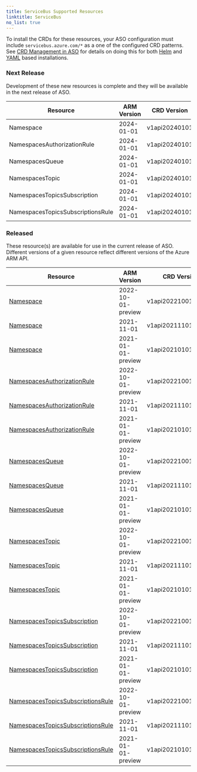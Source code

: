 ```yaml
---
title: ServiceBus Supported Resources
linktitle: ServiceBus
no_list: true
---
```

To install the CRDs for these resources, your ASO configuration must include `servicebus.azure.com/*` as a one of the configured CRD patterns. See [CRD Management in ASO](https://azure.github.io/azure-service-operator/guide/crd-management/) for details on doing this for both [Helm](https://azure.github.io/azure-service-operator/guide/crd-management/#helm) and [YAML](https://azure.github.io/azure-service-operator/guide/crd-management/#yaml) based installations.

### Next Release

Development of these new resources is complete and they will be available in the next release of ASO.

| Resource                          | ARM Version | CRD Version   | Supported From | Sample                                                                                                                                                     |
|-----------------------------------|-------------|---------------|----------------|------------------------------------------------------------------------------------------------------------------------------------------------------------|
| Namespace                         | 2024-01-01  | v1api20240101 | v2.12.0        | [View](https://github.com/Azure/azure-service-operator/tree/main/v2/samples/servicebus/v1api20240101/v1api20240101_namespace.yaml)                         |
| NamespacesAuthorizationRule       | 2024-01-01  | v1api20240101 | v2.12.0        | [View](https://github.com/Azure/azure-service-operator/tree/main/v2/samples/servicebus/v1api20240101/v1api20240101_namespacesauthorizationrule.yaml)       |
| NamespacesQueue                   | 2024-01-01  | v1api20240101 | v2.12.0        | [View](https://github.com/Azure/azure-service-operator/tree/main/v2/samples/servicebus/v1api20240101/v1api20240101_namespacesqueue.yaml)                   |
| NamespacesTopic                   | 2024-01-01  | v1api20240101 | v2.12.0        | [View](https://github.com/Azure/azure-service-operator/tree/main/v2/samples/servicebus/v1api20240101/v1api20240101_namespacestopic.yaml)                   |
| NamespacesTopicsSubscription      | 2024-01-01  | v1api20240101 | v2.12.0        | [View](https://github.com/Azure/azure-service-operator/tree/main/v2/samples/servicebus/v1api20240101/v1api20240101_namespacestopicssubscription.yaml)      |
| NamespacesTopicsSubscriptionsRule | 2024-01-01  | v1api20240101 | v2.12.0        | [View](https://github.com/Azure/azure-service-operator/tree/main/v2/samples/servicebus/v1api20240101/v1api20240101_namespacestopicssubscriptionsrule.yaml) |

### Released

These resource(s) are available for use in the current release of ASO. Different versions of a given resource reflect different versions of the Azure ARM API.

| Resource                                                                                                                                                                                                   | ARM Version        | CRD Version          | Supported From | Sample                                                                                                                                                                   |
|------------------------------------------------------------------------------------------------------------------------------------------------------------------------------------------------------------|--------------------|----------------------|----------------|--------------------------------------------------------------------------------------------------------------------------------------------------------------------------|
| [Namespace](https://azure.github.io/azure-service-operator/reference/servicebus/v1api20221001preview/#servicebus.azure.com/v1api20221001preview.Namespace)                                                 | 2022-10-01-preview | v1api20221001preview | v2.3.0         | [View](https://github.com/Azure/azure-service-operator/tree/main/v2/samples/servicebus/v1api20221001preview/v1api20221001preview_namespace.yaml)                         |
| [Namespace](https://azure.github.io/azure-service-operator/reference/servicebus/v1api20211101/#servicebus.azure.com/v1api20211101.Namespace)                                                               | 2021-11-01         | v1api20211101        | v2.3.0         | [View](https://github.com/Azure/azure-service-operator/tree/main/v2/samples/servicebus/v1api20211101/v1api20211101_namespace.yaml)                                       |
| [Namespace](https://azure.github.io/azure-service-operator/reference/servicebus/v1api20210101preview/#servicebus.azure.com/v1api20210101preview.Namespace)                                                 | 2021-01-01-preview | v1api20210101preview | v2.0.0         | [View](https://github.com/Azure/azure-service-operator/tree/main/v2/samples/servicebus/v1api20210101preview/v1api20210101preview_namespace.yaml)                         |
| [NamespacesAuthorizationRule](https://azure.github.io/azure-service-operator/reference/servicebus/v1api20221001preview/#servicebus.azure.com/v1api20221001preview.NamespacesAuthorizationRule)             | 2022-10-01-preview | v1api20221001preview | v2.3.0         | [View](https://github.com/Azure/azure-service-operator/tree/main/v2/samples/servicebus/v1api20221001preview/v1api20221001preview_namespacesauthorizationrule.yaml)       |
| [NamespacesAuthorizationRule](https://azure.github.io/azure-service-operator/reference/servicebus/v1api20211101/#servicebus.azure.com/v1api20211101.NamespacesAuthorizationRule)                           | 2021-11-01         | v1api20211101        | v2.3.0         | [View](https://github.com/Azure/azure-service-operator/tree/main/v2/samples/servicebus/v1api20211101/v1api20211101_namespacesauthorizationrule.yaml)                     |
| [NamespacesAuthorizationRule](https://azure.github.io/azure-service-operator/reference/servicebus/v1api20210101preview/#servicebus.azure.com/v1api20210101preview.NamespacesAuthorizationRule)             | 2021-01-01-preview | v1api20210101preview | v2.1.0         | [View](https://github.com/Azure/azure-service-operator/tree/main/v2/samples/servicebus/v1api20210101preview/v1api20210101preview_namespacesauthorizationrule.yaml)       |
| [NamespacesQueue](https://azure.github.io/azure-service-operator/reference/servicebus/v1api20221001preview/#servicebus.azure.com/v1api20221001preview.NamespacesQueue)                                     | 2022-10-01-preview | v1api20221001preview | v2.3.0         | [View](https://github.com/Azure/azure-service-operator/tree/main/v2/samples/servicebus/v1api20221001preview/v1api20221001preview_namespacesqueue.yaml)                   |
| [NamespacesQueue](https://azure.github.io/azure-service-operator/reference/servicebus/v1api20211101/#servicebus.azure.com/v1api20211101.NamespacesQueue)                                                   | 2021-11-01         | v1api20211101        | v2.3.0         | [View](https://github.com/Azure/azure-service-operator/tree/main/v2/samples/servicebus/v1api20211101/v1api20211101_namespacesqueue.yaml)                                 |
| [NamespacesQueue](https://azure.github.io/azure-service-operator/reference/servicebus/v1api20210101preview/#servicebus.azure.com/v1api20210101preview.NamespacesQueue)                                     | 2021-01-01-preview | v1api20210101preview | v2.0.0         | [View](https://github.com/Azure/azure-service-operator/tree/main/v2/samples/servicebus/v1api20210101preview/v1api20210101preview_namespacesqueue.yaml)                   |
| [NamespacesTopic](https://azure.github.io/azure-service-operator/reference/servicebus/v1api20221001preview/#servicebus.azure.com/v1api20221001preview.NamespacesTopic)                                     | 2022-10-01-preview | v1api20221001preview | v2.3.0         | [View](https://github.com/Azure/azure-service-operator/tree/main/v2/samples/servicebus/v1api20221001preview/v1api20221001preview_namespacestopic.yaml)                   |
| [NamespacesTopic](https://azure.github.io/azure-service-operator/reference/servicebus/v1api20211101/#servicebus.azure.com/v1api20211101.NamespacesTopic)                                                   | 2021-11-01         | v1api20211101        | v2.3.0         | [View](https://github.com/Azure/azure-service-operator/tree/main/v2/samples/servicebus/v1api20211101/v1api20211101_namespacestopic.yaml)                                 |
| [NamespacesTopic](https://azure.github.io/azure-service-operator/reference/servicebus/v1api20210101preview/#servicebus.azure.com/v1api20210101preview.NamespacesTopic)                                     | 2021-01-01-preview | v1api20210101preview | v2.0.0         | [View](https://github.com/Azure/azure-service-operator/tree/main/v2/samples/servicebus/v1api20210101preview/v1api20210101preview_namespacestopic.yaml)                   |
| [NamespacesTopicsSubscription](https://azure.github.io/azure-service-operator/reference/servicebus/v1api20221001preview/#servicebus.azure.com/v1api20221001preview.NamespacesTopicsSubscription)           | 2022-10-01-preview | v1api20221001preview | v2.3.0         | [View](https://github.com/Azure/azure-service-operator/tree/main/v2/samples/servicebus/v1api20221001preview/v1api20221001preview_namespacestopicssubscription.yaml)      |
| [NamespacesTopicsSubscription](https://azure.github.io/azure-service-operator/reference/servicebus/v1api20211101/#servicebus.azure.com/v1api20211101.NamespacesTopicsSubscription)                         | 2021-11-01         | v1api20211101        | v2.3.0         | [View](https://github.com/Azure/azure-service-operator/tree/main/v2/samples/servicebus/v1api20211101/v1api20211101_namespacestopicssubscription.yaml)                    |
| [NamespacesTopicsSubscription](https://azure.github.io/azure-service-operator/reference/servicebus/v1api20210101preview/#servicebus.azure.com/v1api20210101preview.NamespacesTopicsSubscription)           | 2021-01-01-preview | v1api20210101preview | v2.0.0         | [View](https://github.com/Azure/azure-service-operator/tree/main/v2/samples/servicebus/v1api20210101preview/v1api20210101preview_namespacestopicssubscription.yaml)      |
| [NamespacesTopicsSubscriptionsRule](https://azure.github.io/azure-service-operator/reference/servicebus/v1api20221001preview/#servicebus.azure.com/v1api20221001preview.NamespacesTopicsSubscriptionsRule) | 2022-10-01-preview | v1api20221001preview | v2.3.0         | [View](https://github.com/Azure/azure-service-operator/tree/main/v2/samples/servicebus/v1api20221001preview/v1api20221001preview_namespacestopicssubscriptionsrule.yaml) |
| [NamespacesTopicsSubscriptionsRule](https://azure.github.io/azure-service-operator/reference/servicebus/v1api20211101/#servicebus.azure.com/v1api20211101.NamespacesTopicsSubscriptionsRule)               | 2021-11-01         | v1api20211101        | v2.3.0         | [View](https://github.com/Azure/azure-service-operator/tree/main/v2/samples/servicebus/v1api20211101/v1api20211101_namespacestopicssubscriptionsrule.yaml)               |
| [NamespacesTopicsSubscriptionsRule](https://azure.github.io/azure-service-operator/reference/servicebus/v1api20210101preview/#servicebus.azure.com/v1api20210101preview.NamespacesTopicsSubscriptionsRule) | 2021-01-01-preview | v1api20210101preview | v2.0.0         | [View](https://github.com/Azure/azure-service-operator/tree/main/v2/samples/servicebus/v1api20210101preview/v1api20210101preview_namespacestopicssubscriptionsrule.yaml) |

